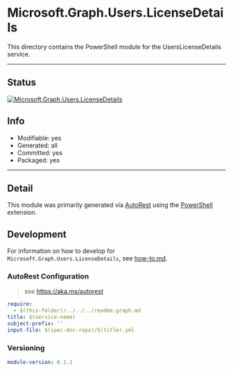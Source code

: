 <!-- region Generated -->
# Microsoft.Graph.Users.LicenseDetails
This directory contains the PowerShell module for the UsersLicenseDetails service.

---
## Status
[![Microsoft.Graph.Users.LicenseDetails](https://img.shields.io/powershellgallery/v/Microsoft.Graph.Users.LicenseDetails.svg?style=flat-square&label=Microsoft.Graph.Users.LicenseDetails "Microsoft.Graph.Users.LicenseDetails")](https://www.powershellgallery.com/packages/Microsoft.Graph.Users.LicenseDetails/)

## Info
- Modifiable: yes
- Generated: all
- Committed: yes
- Packaged: yes

---
## Detail
This module was primarily generated via [AutoRest](https://github.com/Azure/autorest) using the [PowerShell](https://github.com/Azure/autorest.powershell) extension.

## Development
For information on how to develop for `Microsoft.Graph.Users.LicenseDetails`, see [how-to.md](how-to.md).
<!-- endregion -->

### AutoRest Configuration

> see https://aka.ms/autorest

``` yaml
require:
  - $(this-folder)/../../../readme.graph.md
title: $(service-name)
subject-prefix: ''
input-file: $(spec-doc-repo)/$(title).yml
```
### Versioning

``` yaml
module-version: 0.1.1
```

